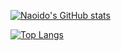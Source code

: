 [![Naoido's GitHub stats](https://github-readme-stats.vercel.app/api?username=naoido&theme=vue-dark&show_icons=true)](https://github.com/naoido/github-readme-stats)

[![Top Langs](https://github-readme-stats.vercel.app/api/top-langs/?username=naoido&theme=vue-dark&show_icons=true&layout=compact)](https://github.com/naoido/github-readme-stats)
